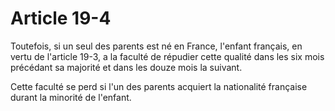 # Article 19-4

Toutefois, si un seul des parents est né en France, l'enfant français, en vertu de l'article 19-3, a la faculté de répudier cette qualité dans les six mois précédant sa majorité et dans les douze mois la suivant.

Cette faculté se perd si l'un des parents acquiert la nationalité française durant la minorité de l'enfant.
